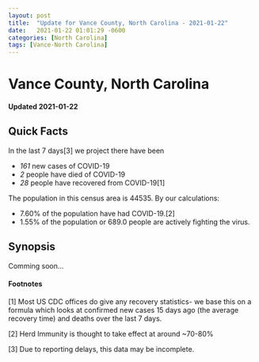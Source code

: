 ```yaml
---
layout: post
title:  "Update for Vance County, North Carolina - 2021-01-22"
date:   2021-01-22 01:01:29 -0600
categories: [North Carolina]
tags: [Vance-North Carolina]
---
```


# Vance County, North Carolina
#### Updated 2021-01-22

## Quick Facts

In the last 7 days[3] we project there have been
- *161* new cases of COVID-19
- *2* people have died of COVID-19
- *28* people have recovered from COVID-19[1]

The population in this census area is 44535. By our calculations:
- 7.60% of the population have had COVID-19.[2]
- 1.55% of the population or 689.0 people are actively fighting the virus.

## Synopsis

Comming soon...


#### Footnotes

[1] Most US CDC offices do give any recovery statistics- we base this on a formula which looks at confirmed new cases
15 days ago (the average recovery time) and deaths over the last 7 days.

[2] Herd Immunity is thought to take effect at around ~70-80%

[3] Due to reporting delays, this data may be incomplete.
 
    